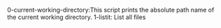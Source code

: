 0-current-working-directory:This script prints the absolute path name of the current working directory.
1-listit: List all files

